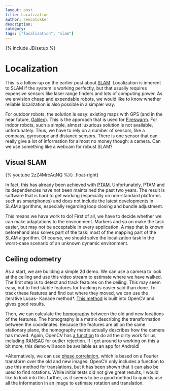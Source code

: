 ```yaml
---
layout: post
title: Localization
author: remcotukker
description: 
category: 
tags: ["localization", "slam"]
---
```

{% include JB/setup %}

# Localization

This is a follow-up on the earlier post about
[SLAM]({{site.url}}/2012/02/28/a-brief-story-of-slam/). Localization
is inherent to SLAM if the system is working perfectly, but that usually requires
expensive sensors like laser range finders and lots of computing power. As we
envision cheap and expendable robots, we would like to know whether reliable
localization is also possible in a simpler way.

For outdoor robots, the solution is easy: existing maps with GPS (and in the
near future, [Galileo](http://www.esa.int/esaNA/galileo.html)). This is the
approach that is used for [Fireswarm](http://fireswarm.nl/). For indoor
robots, such a simple, almost luxurious solution is not available,
unfortunately. Thus, we have to rely on a number of sensors, like a compass,
gyroscope and distance sensors. There is one sensor that can really give a lot
of information for almost no money though: a camera. Can we use something like
a webcam for robust SLAM?

##  Visual SLAM

{% youtube 2zZ4MrcAqNQ %}{: .float-right} 

In fact, this has already been achieved with
[PTAM](http://www.robots.ox.ac.uk/~gk/PTAM/). Unfortunately, PTAM and its
dependencies have not been maintained the past two years. The result is
software that is hard to get working (especially on non-standard platforms
such as smartphones) and does not include the latest developments in SLAM
algorithms, especially regarding loop closing and bundle adjustment.



This means we have work to do! First of all, we have to decide whether we can
make adaptations to the environment. Markers and so on make the task easier,
but may not be acceptable in every application. A map that is known beforehand
also solves part of the task: most of the mapping part of the SLAM algorithm.
Of course, we should solve the localization task in the worst-case scenario of
an unknown dynamic environment.

##  Ceiling odometry



As a start, we are building a simple 2d demo. We can use a camera to look at
the ceiling and use this video stream to estimate where we have walked. The
first step is to detect and track features on the ceiling. This may seem easy,
but to find stable features for tracking is easier said than done. To track
these features and find out where they moved, we can use the iterative Lucas-
Kanade method*. [This method](http://docs.opencv.org/modules/video/doc/motion_analysis_and_object_tracking.html) is built into OpenCV and
gives good results.



Then, we can calculate the
[homography](http://en.wikipedia.org/wiki/Homography) between the old and new
locations of the features. The homography is a matrix describing the
transformation between the coordinates. Because the features are all on the
same stationary plane, the homography matrix actually describes how the camera
has moved. Again, OpenCV has [a function](http://docs.opencv.org/modules/calib3d/doc/camera_calibration_and_3d_reconstruction.html?highlight=findhomography#cv.FindHomography) to do all the dirty work for us, including
[RANSAC](http://en.wikipedia.org/wiki/RANSAC) for outlier rejection. If I get
around to working on this a bit more, this demo will soon be available as an
app for Android!



*Alternatively, we can use [phase correlation](http://en.wikipedia.org/wiki/Phase_correlation), which is based on a Fourier transform over the old and new images. OpenCV only includes a function to use this method for translations, but it has been shown that it can also be used to find rotations. While initial tests did not give great results, I would like to look into this further, as it seems to be a good method to quickly use all the information in an image to estimate rotation and translation.




